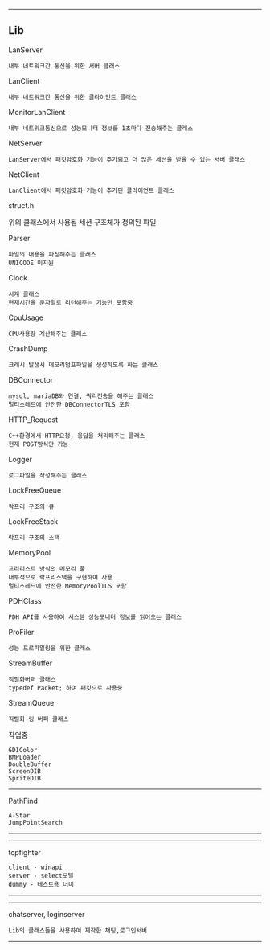 ----------------------------------------------------------------
Lib
----------------------------------------------------------------
LanServer
    
    내부 네트워크간 통신을 위한 서버 클래스
    
LanClient
    
    내부 네트워크간 통신을 위한 클라이언트 클래스 

MonitorLanClient
    
    내부 네트워크통신으로 성능모니터 정보를 1초마다 전송해주는 클래스
    
NetServer
    
    LanServer에서 패킷암호화 기능이 추가되고 더 많은 세션을 받을 수 있는 서버 클래스
    
NetClient
    
    LanClient에서 패킷암호화 기능이 추가된 클라이언트 클래스
    
struct.h
   
   위의 클래스에서 사용될 세션 구조체가 정의된 파일
    

Parser
    
    파일의 내용을 파싱해주는 클래스
    UNICODE 미지원
    
Clock
    
    시계 클래스
    현재시간을 문자열로 리턴해주는 기능만 포함중
    
CpuUsage
    
    CPU사용량 계산해주는 클래스 
    
CrashDump
    
    크래시 발생시 메모리덤프파일을 생성하도록 하는 클래스
    
DBConnector
    
    mysql, mariaDB와 연결, 쿼리전송을 해주는 클래스
    멀티스레드에 안전한 DBConnectorTLS 포함
    
HTTP_Request
    
    C++환경에서 HTTP요청, 응답을 처리해주는 클래스
    현재 POST방식만 가능
    
Logger
    
    로그파일을 작성해주는 클래스
    
LockFreeQueue
    
    락프리 구조의 큐
    
LockFreeStack
    
    락프리 구조의 스택
    
MemoryPool
    
    프리리스트 방식의 메모리 풀
    내부적으로 락프리스택을 구현하여 사용
    멀티스레드에 안전한 MemoryPoolTLS 포함
    
PDHClass
    
    PDH API를 사용하여 시스템 성능모니터 정보를 읽어오는 클래스
    
ProFiler
    
    성능 프로파일링을 위한 클래스
    
StreamBuffer
    
    직렬화버퍼 클래스
    typedef Packet; 하여 패킷으로 사용중
    
StreamQueue
    
    직렬화 링 버퍼 클래스



작업중

    GDIColor 
    BMPLoader
    DoubleBuffer
    ScreenDIB
    SpriteDIB


----------------------------------------------------------------
PathFind

    A-Star
    JumpPointSearch
----------------------------------------------------------------

----------------------------------------------------------------
tcpfighter

    client - winapi
    server - select모델
    dummy - 테스트용 더미
----------------------------------------------------------------

----------------------------------------------------------------
chatserver, loginserver

    Lib의 클래스들을 사용하여 제작한 채팅,로그인서버
----------------------------------------------------------------
